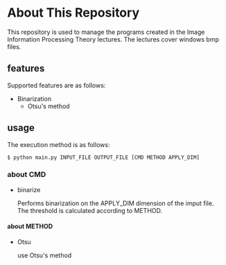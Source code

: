 # About This Repository
This repository is used to manage the programs created in the Image Information Processing Theory lectures.
The lectures cover windows bmp files.

## features
Supported features are as follows:
- Binarization
    - Otsu's method

## usage
The execution method is as follows:

```
$ python main.py INPUT_FILE OUTPUT_FILE [CMD METHOD APPLY_DIM] 
```

### about CMD
- binarize

    Performs binarization on the APPLY_DIM dimension of the imput file. The threshold is calculated according to METHOD.

#### about METHOD
- Otsu

    use Otsu's method
